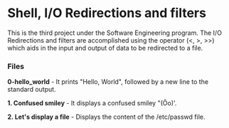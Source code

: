 # Shell, I/O Redirections and filters
This is the third project under the Software Engineering program.
The I/O Redirections and filters are accomplished using the operator (<, >, >>) which aids in the input and output of data to be redirected to a file.

### Files

**0-hello_world** - It prints "Hello, World", followed by a new line to the standard output.

**1. Confused smiley** - It displays a confused smiley "(Ôo)'.

**2. Let's display a file** - Displays the content of the /etc/passwd file.
